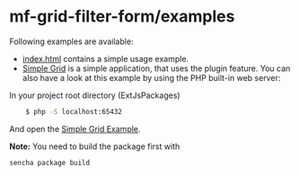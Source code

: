 # mf-grid-filter-form/examples

Following examples are available:

- [index.html](index.html) contains a simple usage example.
- [Simple Grid](simple-grid/index.html) is a simple application, that uses the plugin feature.
  You can also have a look at this example by using the PHP built-in web server:
  
In your project root directory (ExtJsPackages)

```sh
    $ php -S localhost:65432
```

And open the [Simple Grid Example](http://localhost:65432/packages/mf-grid-filter-form/examples/simple-grid/index.html).



**Note:** You need to build the package first with

    sencha package build
